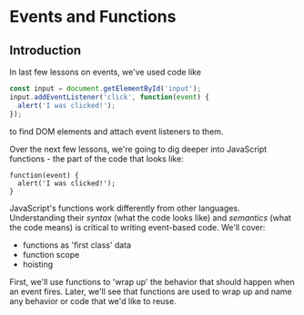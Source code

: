 # Events and Functions

## Introduction

In last few lessons on events, we've used code like

```js
const input = document.getElementById('input');
input.addEventListener('click', function(event) {
  alert('I was clicked!');
});
```

to find DOM elements and attach event listeners to them.

Over the next few lessons, we're going to dig deeper into JavaScript functions - 
the part of the code that looks like:

```
function(event) {
  alert('I was clicked!');
}
```

JavaScript's functions work differently from other languages. Understanding
their _syntax_ (what the code looks like) and _semantics_ (what the code means)
is critical to writing event-based code. We'll cover:

- functions as 'first class' data
- function scope
- hoisting

First, we'll use functions to 'wrap up' the behavior that should happen when 
an event fires. Later, we'll see that functions are used to wrap up and name
any behavior or code that we'd like to reuse.
